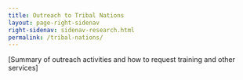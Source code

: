 ```yaml
---
title: Outreach to Tribal Nations
layout: page-right-sidenav
right-sidenav: sidenav-research.html
permalink: /tribal-nations/
---
```


[Summary of outreach activities and how to request training and other services]
